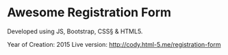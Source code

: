# Awesome Registration Form
Developed using JS, Bootstrap, CSS§ & HTML5.

Year of Creation: 2015
Live version: http://cody.html-5.me/registration-form
